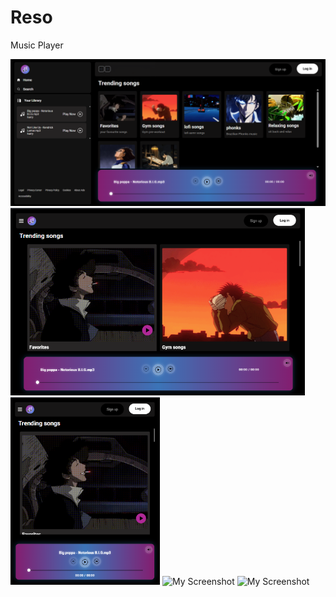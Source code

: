 # Reso
Music Player



<img src="Screenshot 2025-05-17 034432.png"> <img src="Screenshot 2025-05-17 034502.png" alt="My Screenshot" height="300"/> <img src="Screenshot 2025-05-17 034526.png" alt="My Screenshot" height="300"/> <img src="https://github.com/itsshashwatsingh/netflix-clone/blob/main/Screenshot%202025-04-11%20002217.png" alt="My Screenshot" height="280"/> 
<img src="https://github.com/itsshashwatsingh/netflix-clone/blob/main/Screenshot%202025-04-11%20002259.png" alt="My Screenshot" width="500"/> 


